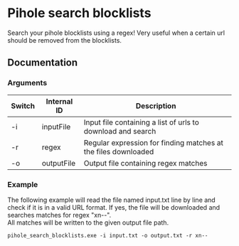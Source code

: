 # Pihole search blocklists
Search your pihole blocklists using a regex! Very useful when a certain url should be removed from the blocklists.  

## Documentation
### Arguments
| Switch | Internal ID | Description |  
|--|--|--|
| -i | inputFile | Input file containing a list of urls to download and search |
| -r | regex | Regular expression for finding matches at the files downloaded |
| -o | outputFile | Output file containing regex matches |

### Example
The following example will read the file named input.txt line by line and check if it is in a valid URL format.
If yes, the file will be downloaded and searches matches for regex "xn--".  
All matches will be written to the given output file path.

    pihole_search_blocklists.exe -i input.txt -o output.txt -r xn-- 

